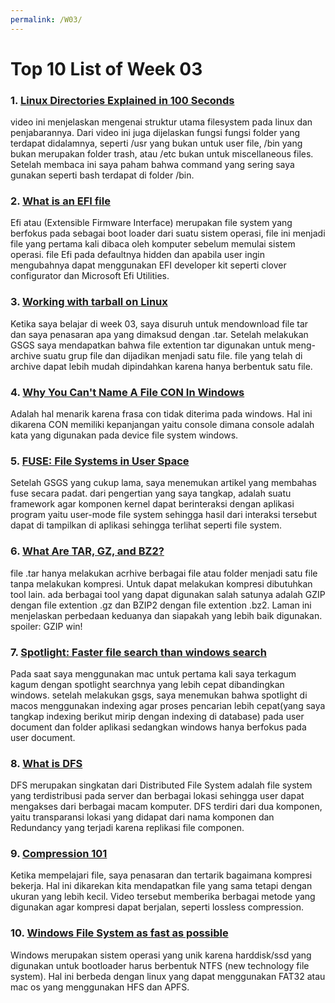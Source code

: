 ```yaml
---
permalink: /W03/
---
```


# Top 10 List of Week 03

### 1. [Linux Directories Explained in 100 Seconds](https://www.youtube.com/watch?v=42iQKuQodW4&ab_channel=Fireship)
video ini menjelaskan mengenai struktur utama filesystem pada linux dan penjabarannya. Dari video ini juga dijelaskan fungsi fungsi folder yang terdapat didalamnya, seperti /usr yang bukan untuk user file, /bin yang bukan merupakan folder trash, atau /etc bukan untuk miscellaneous files. Setelah membaca ini saya paham bahwa command yang sering saya gunakan seperti bash terdapat di folder /bin.

### 2. [What is an EFI file](https://www.lifewire.com/efi-file-2620983)
Efi atau (Extensible Firmware Interface) merupakan file system yang berfokus pada sebagai boot loader dari suatu sistem operasi, file ini menjadi file yang pertama kali dibaca oleh komputer sebelum memulai sistem operasi. file Efi pada defaultnya hidden dan apabila user ingin mengubahnya dapat menggunakan EFI developer kit seperti clover configurator dan Microsoft Efi Utilities.

### 3. [Working with tarball on Linux](https://www.networkworld.com/article/3328840/working-with-tarballs-on-linux.html)
Ketika saya belajar di week 03, saya disuruh untuk mendownload file tar dan saya penasaran apa yang dimaksud dengan .tar. Setelah melakukan GSGS saya mendapatkan bahwa file extention tar digunakan untuk meng-archive suatu grup file dan dijadikan menjadi satu file. file yang telah di archive dapat lebih mudah dipindahkan karena hanya berbentuk satu file.

### 4. [Why You Can't Name A File CON In Windows](https://argon2.online/)
Adalah hal menarik karena frasa con tidak diterima pada windows. Hal ini dikarena CON memiliki kepanjangan yaitu console dimana console adalah kata yang digunakan pada device file system windows.

### 5. [FUSE: File Systems in User Space](https://fsgeek.ca/2019/06/18/fuse-file-systems-in-user-space/)
Setelah GSGS yang cukup lama, saya menemukan artikel yang membahas fuse secara padat. dari pengertian yang saya tangkap, adalah suatu framework agar komponen kernel dapat berinteraksi dengan aplikasi program yaitu user-mode file system sehingga hasil dari interaksi tersebut dapat di tampilkan di aplikasi sehingga terlihat seperti file system.

### 6. [What Are TAR, GZ, and BZ2?](https://blog.online-convert.com/what-are-tar-gz-and-bz2/)
file .tar hanya melakukan acrhive berbagai file atau folder menjadi satu file tanpa melakukan kompresi. Untuk dapat melakukan kompresi dibutuhkan tool lain. ada berbagai tool yang dapat digunakan salah satunya adalah GZIP dengan file extention .gz dan BZIP2 dengan file extention .bz2. Laman ini menjelaskan perbedaan keduanya dan siapakah yang lebih baik digunakan. spoiler: GZIP win!

### 7. [Spotlight: Faster file search than windows search](https://www.macworld.com/article/232650/spotlight-dont-take-your-macs-powerful-search-engine-for-granted.html)
Pada saat saya menggunakan mac untuk pertama kali saya terkagum kagum dengan spotlight searchnya yang lebih cepat dibandingkan windows. setelah melakukan gsgs, saya menemukan bahwa spotlight di macos menggunakan indexing agar proses pencarian lebih cepat(yang saya tangkap indexing berikut mirip dengan indexing di database) pada user document dan folder aplikasi sedangkan windows hanya berfokus pada user document.

### 8. [What is DFS](https://www.geeksforgeeks.org/what-is-dfsdistributed-file-system/)
DFS merupakan singkatan dari Distributed File System adalah file system yang terdistribusi pada server dan berbagai lokasi sehingga user dapat mengakses dari berbagai macam komputer. DFS terdiri dari dua komponen, yaitu transparansi lokasi yang didapat dari nama komponen dan Redundancy yang terjadi karena replikasi file componen.

### 9. [Compression 101](https://www.youtube.com/watch?v=OtDxDvCpPL4&ab_channel=CrashCourse)
Ketika mempelajari file, saya penasaran dan tertarik bagaimana kompresi bekerja. Hal ini dikarekan kita mendapatkan file yang sama tetapi dengan ukuran yang lebih kecil. Video tersebut memberika berbagai metode yang digunakan agar kompresi dapat berjalan, seperti lossless compression.

### 10. [Windows File System as fast as possible](https://www.youtube.com/watch?v=BV0-EPUYuQc&ab_channel=Techquickie)
Windows merupakan sistem operasi yang unik karena harddisk/ssd yang digunakan untuk bootloader harus berbentuk NTFS (new technology file system). Hal ini berbeda dengan linux yang dapat menggunakan FAT32 atau mac os yang menggunakan HFS dan APFS.